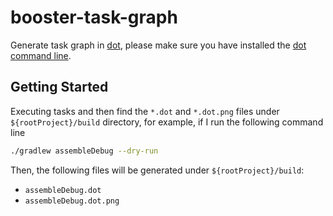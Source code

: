 # booster-task-graph

Generate task graph in [dot](https://graphviz.org/), please make sure you have installed the [dot command line](https://graphviz.org/doc/info/command.html).

## Getting Started

Executing tasks and then find the `*.dot` and `*.dot.png` files under `${rootProject}/build` directory, for example, if I run the following command line

```bash
./gradlew assembleDebug --dry-run
```

Then, the following files will be generated under `${rootProject}/build`:

* `assembleDebug.dot`
* `assembleDebug.dot.png`
